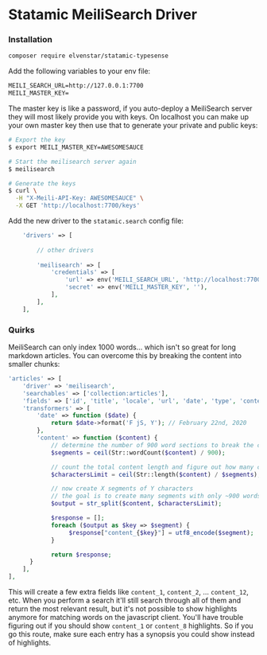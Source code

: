 # Statamic MeiliSearch Driver

### Installation

```bash
composer require elvenstar/statamic-typesense
```

Add the following variables to your env file:

```txt
MEILI_SEARCH_URL=http://127.0.0.1:7700
MEILI_MASTER_KEY=
```

The master key is like a password, if you auto-deploy a MeiliSearch server they will most likely provide you with keys. On localhost you can make up your own master key then use that to generate your private and public keys:

```bash
# Export the key
$ export MEILI_MASTER_KEY=AWESOMESAUCE

# Start the meilisearch server again
$ meilisearch

# Generate the keys
$ curl \
  -H "X-Meili-API-Key: AWESOMESAUCE" \
  -X GET 'http://localhost:7700/keys'
```

Add the new driver to the `statamic.search` config file:

```php
    'drivers' => [
        
        // other drivers
        
        'meilisearch' => [
            'credentials' => [
                'url' => env('MEILI_SEARCH_URL', 'http://localhost:7700'),
                'secret' => env('MEILI_MASTER_KEY', ''),
            ],
        ],
    ],
```

### Quirks

MeiliSearch can only index 1000 words... which isn't so great for long markdown articles. You can overcome this by breaking the content into smaller chunks:

```php
'articles' => [
    'driver' => 'meilisearch',
    'searchables' => ['collection:articles'],
    'fields' => ['id', 'title', 'locale', 'url', 'date', 'type', 'content'],
    'transformers' => [
        'date' => function ($date) {
            return $date->format('F jS, Y'); // February 22nd, 2020
        },
        'content' => function ($content) {
            // determine the number of 900 word sections to break the content field into
            $segments = ceil(Str::wordCount($content) / 900);

            // count the total content length and figure out how many characters each segment needs
            $charactersLimit = ceil(Str::length($content) / $segments);

            // now create X segments of Y characters
            // the goal is to create many segments with only ~900 words each
            $output = str_split($content, $charactersLimit);

            $response = [];
            foreach ($output as $key => $segment) {
                 $response["content_{$key}"] = utf8_encode($segment);
            }

            return $response;
      }
    ],
],
```

This will create a few extra fields like `content_1`, `content_2`, ... `content_12`, etc. When you perform a search it'll still search through all of them and return the most relevant result, but it's not possible to show highlights anymore for matching words on the javascript client. You'll have trouble figuring out if you should show `content_1` or `content_8` highlights. So if you go this route, make sure each entry has a synopsis you could show instead of highlights.

